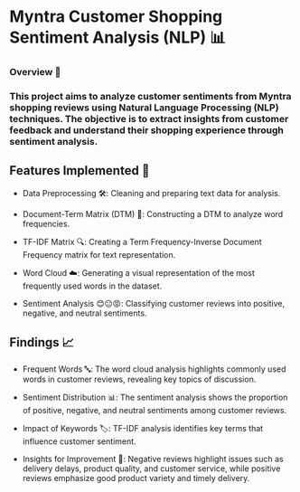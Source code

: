 # Myntra Customer Shopping Sentiment Analysis (NLP) 📊

### Overview 📝

### This project aims to analyze customer sentiments from Myntra shopping reviews using Natural Language Processing (NLP) techniques. The objective is to extract insights from customer feedback and understand their shopping experience through sentiment analysis.

## Features Implemented 🚀

* Data Preprocessing 🛠️: Cleaning and preparing text data for analysis.

* Document-Term Matrix (DTM) 📑: Constructing a DTM to analyze word frequencies.

* TF-IDF Matrix 🔍: Creating a Term Frequency-Inverse Document Frequency matrix for text representation.

* Word Cloud ☁️: Generating a visual representation of the most frequently used words in the dataset.

* Sentiment Analysis 😊😐😡: Classifying customer reviews into positive, negative, and neutral sentiments.

## Findings 📈

* Frequent Words 🔤: The word cloud analysis highlights commonly used words in customer reviews, revealing key topics of discussion.

* Sentiment Distribution 📊: The sentiment analysis shows the proportion of positive, negative, and neutral sentiments among customer reviews.

* Impact of Keywords 🏷️: TF-IDF analysis identifies key terms that influence customer sentiment.

* Insights for Improvement 🛒: Negative reviews highlight issues such as delivery delays, product quality, and customer service, while positive reviews emphasize good product variety and timely delivery.
